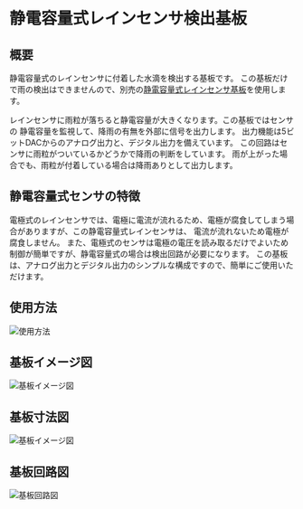 # 静電容量式レインセンサ検出基板

## 概要
静電容量式のレインセンサに付着した水滴を検出する基板です。
この基板だけで雨の検出はできませんので、別売の[静電容量式レインセンサ基板](https://naoto64.github.io/Capacitive-Rain-Sensor/)を使用します。

レインセンサに雨粒が落ちると静電容量が大きくなります。この基板ではセンサの
静電容量を監視して、降雨の有無を外部に信号を出力します。
出力機能は5ビットDACからのアナログ出力と、デジタル出力を備えています。
この回路はセンサに雨粒がついているかどうかで降雨の判断をしています。
雨が上がった場合でも、雨粒が付着している場合は降雨ありとして出力します。

## 静電容量式センサの特徴
電極式のレインセンサでは、電極に電流が流れるため、電極が腐食してしまう場合がありますが、この静電容量式レインセンサは、
電流が流れないため電極が腐食しません。
また、電極式のセンサは電極の電圧を読み取るだけでよいため制御が簡単ですが、静電容量式の場合は検出回路が必要になります。
この基板は、アナログ出力とデジタル出力のシンプルな構成ですので、簡単にご使用いただけます。

## 使用方法
![使用方法](https://raw.githubusercontent.com/naoto64/Capacitive-Rain-Detector/main/docs/usage.svg)

## 基板イメージ図
![基板イメージ図](https://raw.githubusercontent.com/naoto64/Capacitive-Rain-Detector/main/docs/rain-capacitance-sensor.jpg)

## 基板寸法図
![基板イメージ図](https://raw.githubusercontent.com/naoto64/Capacitive-Rain-Detector/main/docs/board-dimension-diagram.png)

## 基板回路図
![基板回路図](https://raw.githubusercontent.com/naoto64/Capacitive-Rain-Detector/main/docs/rain-capacitance-sensor-schematic.png)
